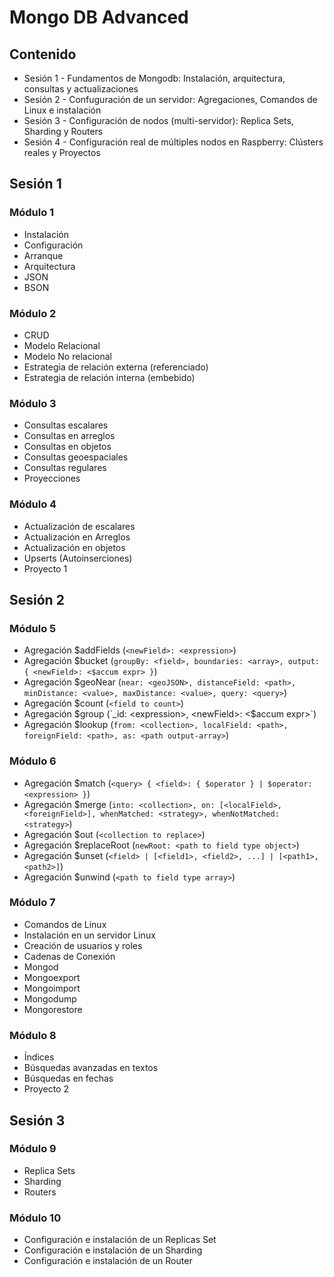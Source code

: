# Mongo DB Advanced

## Contenido

* Sesión 1 - Fundamentos de Mongodb: Instalación, arquitectura, consultas y actualizaciones
* Sesión 2 - Confuguración de un servidor: Agregaciones, Comandos de Linux e instalación
* Sesión 3 - Configuración de nodos (multi-servidor): Replica Sets, Sharding y Routers
* Sesión 4 - Configuración real de múltiples nodos en Raspberry: Clústers reales y Proyectos

## Sesión 1

### Módulo 1

* Instalación
* Configuración
* Arranque
* Arquitectura
* JSON
* BSON

### Módulo 2

* CRUD
* Modelo Relacional
* Modelo No relacional
* Estrategia de relación externa (referenciado)
* Estrategia de relación interna (embebido)

### Módulo 3

* Consultas escalares
* Consultas en arreglos
* Consultas en objetos
* Consultas geoespaciales
* Consultas regulares
* Proyecciones

### Módulo 4

* Actualización de escalares
* Actualización en Arreglos
* Actualización en objetos
* Upserts (Autoinserciones)
* Proyecto 1

## Sesión 2

### Módulo 5

* Agregación $addFields (`<newField>: <expression>`)
* Agregación $bucket (`groupBy: <field>, boundaries: <array>, output: { <newField>: <$accum expr> }`)
* Agregación $geoNear (`near: <geoJSON>, distanceField: <path>, minDistance: <value>, maxDistance: <value>, query: <query>`)
* Agregación $count (`<field to count>`)
* Agregación $group (`_id: <expression>, <newField>: <$accum expr>`)
* Agregación $lookup (`from: <collection>, localField: <path>, foreignField: <path>, as: <path output-array>`)

### Módulo 6

* Agregación $match (`<query> { <field>: { $operator } | $operator: <expression> }`)
* Agregación $merge (`into: <collection>, on: [<localField>, <foreignField>], whenMatched: <strategy>, whenNotMatched: <strategy>`)
* Agregación $out (`<collection to replace>`)
* Agregación $replaceRoot (`newRoot: <path to field type object>`)
* Agregación $unset (`<field> | [<field1>, <field2>, ...] | [<path1>, <path2>]`)
* Agregación $unwind (`<path to field type array>`)

### Módulo 7

* Comandos de Linux
* Instalación en un servidor Linux
* Creación de usuarios y roles
* Cadenas de Conexión
* Mongod
* Mongoexport
* Mongoimport
* Mongodump
* Mongorestore

### Módulo 8

* Índices
* Búsquedas avanzadas en textos
* Búsquedas en fechas
* Proyecto 2

## Sesión 3

### Módulo 9

* Replica Sets
* Sharding
* Routers

### Módulo 10

* Configuración e instalación de un Replicas Set
* Configuración e instalación de un Sharding
* Configuración e instalación de un Router